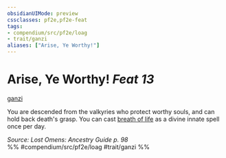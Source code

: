 ```yaml
---
obsidianUIMode: preview
cssclasses: pf2e,pf2e-feat
tags:
- compendium/src/pf2e/loag
- trait/ganzi
aliases: ["Arise, Ye Worthy!"]
---
```

# Arise, Ye Worthy!  *Feat 13*  
[ganzi](rules/traits/ganzi-loag.md "Ganzi Ancestry & Heritage Trait")  


You are descended from the valkyries who protect worthy souls, and can hold back death's grasp. You can cast [breath of life](compendium/spells/breath-of-life.md) as a divine innate spell once per day.

*Source: Lost Omens: Ancestry Guide p. 98*  
%% #compendium/src/pf2e/loag #trait/ganzi %%